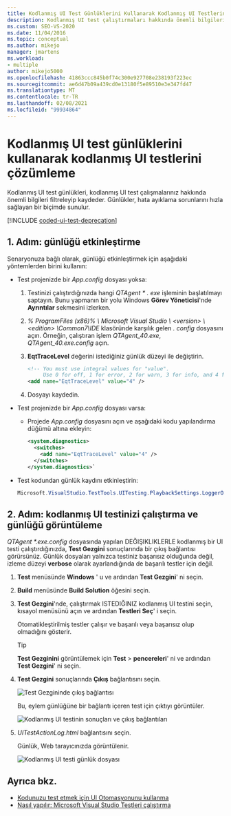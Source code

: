 ```yaml
---
title: Kodlanmış UI Test Günlüklerini Kullanarak Kodlanmış UI Testlerini Çözümleme
description: Kodlanmış UI test çalıştırmaları hakkında önemli bilgileri filtreleyip kaydeden kodlanmış UI test günlükleri hakkında bilgi edinin.
ms.custom: SEO-VS-2020
ms.date: 11/04/2016
ms.topic: conceptual
ms.author: mikejo
manager: jmartens
ms.workload:
- multiple
author: mikejo5000
ms.openlocfilehash: 41863ccc845b0f74c300e927708e238193f223ec
ms.sourcegitcommit: ae6d47b09a439cd0e13180f5e89510e3e347fd47
ms.translationtype: MT
ms.contentlocale: tr-TR
ms.lasthandoff: 02/08/2021
ms.locfileid: "99934864"
---
```

# <a name="analyzing-coded-ui-tests-using-coded-ui-test-logs"></a>Kodlanmış UI test günlüklerini kullanarak kodlanmış UI testlerini çözümleme

Kodlanmış UI test günlükleri, kodlanmış UI test çalışmalarınız hakkında önemli bilgileri filtreleyip kaydeder. Günlükler, hata ayıklama sorunlarını hızla sağlayan bir biçimde sunulur.

[!INCLUDE [coded-ui-test-deprecation](includes/coded-ui-test-deprecation.md)]

## <a name="step-1-enable-logging"></a>1. Adım: günlüğü etkinleştirme

Senaryonuza bağlı olarak, günlüğü etkinleştirmek için aşağıdaki yöntemlerden birini kullanın:

- Test projenizde bir *App.config* dosyası yoksa:

   1. Testinizi çalıştırdığınızda hangi *QTAgent \* . exe* işleminin başlatılmayı saptayın. Bunu yapmanın bir yolu Windows **Görev Yöneticisi**'nde **Ayrıntılar** sekmesini izlerken.

   2. *% ProgramFiles (x86)% \ Microsoft Visual Studio \\ \<version> \\ \<edition> \Common7\IDE* klasöründe karşılık gelen *. config* dosyasını açın. Örneğin, çalıştıran işlem *QTAgent_40.exe*, *QTAgent_40.exe.config* açın.

   2. **EqtTraceLevel** değerini istediğiniz günlük düzeyi ile değiştirin.

      ```xml
      <!-- You must use integral values for "value".
           Use 0 for off, 1 for error, 2 for warn, 3 for info, and 4 for verbose. -->
      <add name="EqtTraceLevel" value="4" />
      ```

   3. Dosyayı kaydedin.

- Test projenizde bir *App.config* dosyası varsa:

  - Projede *App.config* dosyasını açın ve aşağıdaki kodu yapılandırma düğümü altına ekleyin:

    ```xml
    <system.diagnostics>
      <switches>
        <add name="EqtTraceLevel" value="4" />
      </switches>
    </system.diagnostics>`
    ```

- Test kodundan günlük kaydını etkinleştirin:

   ```csharp
   Microsoft.VisualStudio.TestTools.UITesting.PlaybackSettings.LoggerOverrideState = HtmlLoggerState.AllActionSnapshot;
   ```

## <a name="step-2-run-your-coded-ui-test-and-view-the-log"></a>2. Adım: kodlanmış UI testinizi çalıştırma ve günlüğü görüntüleme

*QTAgent \*.exe.config* dosyasında yapılan DEĞIŞIKLIKLERLE kodlanmış bir UI testi çalıştırdığınızda, **Test Gezgini** sonuçlarında bir çıkış bağlantısı görürsünüz. Günlük dosyaları yalnızca testiniz başarısız olduğunda değil, izleme düzeyi **verbose** olarak ayarlandığında de başarılı testler için değil.

1. **Test** menüsünde **Windows** ' u ve ardından **Test Gezgini**' ni seçin.

2. **Build** menüsünde **Build Solution** öğesini seçin.

3. **Test Gezgini**'nde, çalıştırmak ISTEDIĞINIZ kodlanmış UI testini seçin, kısayol menüsünü açın ve ardından **Testleri Seç**' i seçin.

     Otomatikleştirilmiş testler çalışır ve başarılı veya başarısız olup olmadığını gösterir.

    > [!TIP]
    > **Test Gezginini** görüntülemek için **Test**  >  **pencereleri**' ni ve ardından **Test Gezgini**' ni seçin.

4. **Test Gezgini** sonuçlarında **Çıkış** bağlantısını seçin.

     ![Test Gezgininde çıkış bağlantısı](../test/media/cuit_htmlactionlog1.png)

     Bu, eylem günlüğüne bir bağlantı içeren test için çıktıyı görüntüler.

     ![Kodlanmış UI testinin sonuçları ve çıkış bağlantıları](../test/media/cuit_htmlactionlog2.png)

5. *UITestActionLog.html* bağlantısını seçin.

     Günlük, Web tarayıcınızda görüntülenir.

     ![Kodlanmış UI testi günlük dosyası](../test/media/cuit_htmlactionlog3.png)

## <a name="see-also"></a>Ayrıca bkz.

- [Kodunuzu test etmek için UI Otomasyonunu kullanma](../test/use-ui-automation-to-test-your-code.md)
- [Nasıl yapılır: Microsoft Visual Studio Testleri çalıştırma](/previous-versions/ms182470(v=vs.140))
